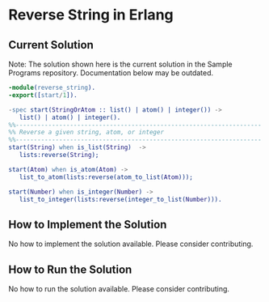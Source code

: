 # Reverse String in Erlang

## Current Solution

Note: The solution shown here is the current solution in the Sample Programs repository. Documentation below may be outdated.

```Erlang
-module(reverse_string).
-export([start/1]).

-spec start(StringOrAtom :: list() | atom() | integer()) -> 
   list() | atom() | integer().
%%--------------------------------------------------------------------
%% Reverse a given string, atom, or integer
%%--------------------------------------------------------------------
start(String) when is_list(String)  ->
   lists:reverse(String);

start(Atom) when is_atom(Atom) ->
   list_to_atom(lists:reverse(atom_to_list(Atom)));

start(Number) when is_integer(Number) ->
   list_to_integer(lists:reverse(integer_to_list(Number))).
```

## How to Implement the Solution

No how to implement the solution available. Please consider contributing.

## How to Run the Solution

No how to run the solution available. Please consider contributing.